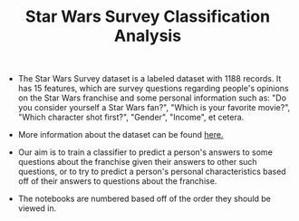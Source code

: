 <h1 align="center"> Star Wars Survey Classification Analysis </h1> <br>

* The Star Wars Survey dataset is a labeled dataset with 1188 records. It has 15 features, which are survey questions regarding people's opinions on the Star Wars franchise and some personal information such as: "Do you consider yourself a Star Wars fan?", "Which is your favorite movie?", "Which character shot first?", "Gender", "Income", et cetera.
* More information about the dataset can be found [here.](https://github.com/fivethirtyeight/data/tree/master/star-wars-survey) 

* Our aim is to train a classifier to predict a person's answers to some questions about the franchise given their answers to other such questions, or to try to predict a person's personal characteristics based off of their answers to questions about the franchise.

* The notebooks are numbered based off of the order they should be viewed in.
